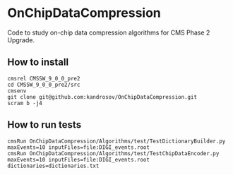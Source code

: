 # OnChipDataCompression
Code to study on-chip data compression algorithms for CMS Phase 2 Upgrade.
## How to install

```shell
cmsrel CMSSW_9_0_0_pre2
cd CMSSW_9_0_0_pre2/src
cmsenv
git clone git@github.com:kandrosov/OnChipDataCompression.git
scram b -j4
```

## How to run tests

```shell
cmsRun OnChipDataCompression/Algorithms/test/TestDictionaryBuilder.py maxEvents=10 inputFiles=file:DIGI_events.root
cmsRun OnChipDataCompression/Algorithms/test/TestChipDataEncoder.py maxEvents=10 inputFiles=file:DIGI_events.root dictionaries=dictionaries.txt
```
